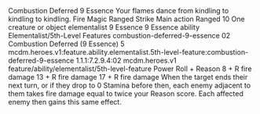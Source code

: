 <ability>
  <name>Combustion Deferred</name>
  <cost>9 Essence</cost>
  <flavor>Your flames dance from kindling to kindling to kindling.</flavor>
  <keywords>
    <keyword>Fire</keyword>
    <keyword>Magic</keyword>
    <keyword>Ranged</keyword>
    <keyword>Strike</keyword>
  </keywords>
  <type>Main action</type>
  <distance>Ranged 10</distance>
  <target>One creature or object</target>
  <metadata>
    <class>elementalist</class>
    <cost>9 Essence</cost>
    <cost_amount>9</cost_amount>
    <cost_resource>Essence</cost_resource>
    <feature_type>ability</feature_type>
    <file_dpath>Elementalist/5th-Level Features</file_dpath>
    <item_id>combustion-deferred-9-essence</item_id>
    <item_index>02</item_index>
    <item_name>Combustion Deferred (9 Essence)</item_name>
    <level>5</level>
    <scc>mcdm.heroes.v1:feature.ability.elementalist.5th-level-feature:combustion-deferred-9-essence</scc>
    <scdc>1.1.1:7.2.9.4:02</scdc>
    <source>mcdm.heroes.v1</source>
    <type>feature/ability/elementalist/5th-level-feature</type>
  </metadata>
  <effects>
    <effect type="roll">
      <roll>Power Roll + Reason</roll>
      <t1>8 + R fire damage</t1>
      <t2>13 + R fire damage</t2>
      <t3>17 + R fire damage</t3>
    </effect>
    <effect type="mundane">When the target ends their next turn, or if they drop to 0 Stamina before then, each enemy adjacent to them takes fire damage equal to twice your Reason score. Each affected enemy then gains this same effect.</effect>
  </effects>
</ability>
